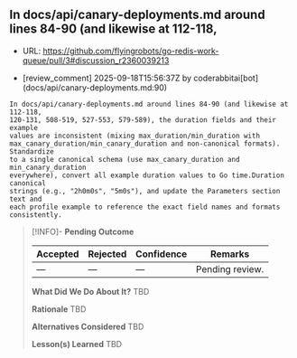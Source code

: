 ## In docs/api/canary-deployments.md around lines 84-90 (and likewise at 112-118,

- URL: https://github.com/flyingrobots/go-redis-work-queue/pull/3#discussion_r2360039213

- [review_comment] 2025-09-18T15:56:37Z by coderabbitai[bot] (docs/api/canary-deployments.md:90)

```text
In docs/api/canary-deployments.md around lines 84-90 (and likewise at 112-118,
120-131, 508-519, 527-553, 579-589), the duration fields and their example
values are inconsistent (mixing max_duration/min_duration with
max_canary_duration/min_canary_duration and non-canonical formats). Standardize
to a single canonical schema (use max_canary_duration and min_canary_duration
everywhere), convert all example duration values to Go time.Duration canonical
strings (e.g., "2h0m0s", "5m0s"), and update the Parameters section text and
each profile example to reference the exact field names and formats
consistently.
```

> [!INFO]- **Pending**
> **Outcome**
> 
> | Accepted | Rejected | Confidence | Remarks |
> |----------|----------|------------|---------|
> | — | — | — | Pending review. |
>
> **What Did We Do About It?**
> TBD
>
> **Rationale**
> TBD
>
> **Alternatives Considered**
> TBD
>
> **Lesson(s) Learned**
> TBD
